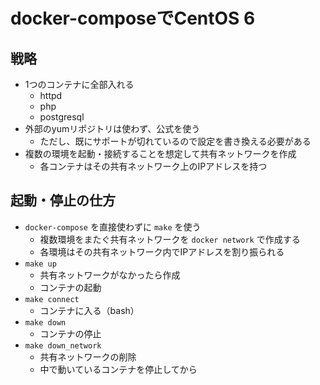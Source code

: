 # docker-composeでCentOS 6

## 戦略

- 1つのコンテナに全部入れる
  - httpd
  - php
  - postgresql
- 外部のyumリポジトリは使わず、公式を使う
  - ただし、既にサポートが切れているので設定を書き換える必要がある
- 複数の環境を起動・接続することを想定して共有ネットワークを作成
  - 各コンテナはその共有ネットワーク上のIPアドレスを持つ

## 起動・停止の仕方

- `docker-compose` を直接使わずに `make` を使う
  - 複数環境をまたぐ共有ネットワークを `docker network` で作成する
  - 各環境はその共有ネットワーク内でIPアドレスを割り振られる
- `make up`
  - 共有ネットワークがなかったら作成
  - コンテナの起動
- `make connect`
  - コンテナに入る（bash）
- `make down`
  - コンテナの停止
- `make down_network`
  - 共有ネットワークの削除
  - 中で動いているコンテナを停止してから
